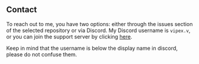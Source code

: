 
## Contact

To reach out to me, you have two options: either through the issues section of the selected repository or via Discord. My Discord username is `vipex.v`, or you can join the support server by clicking [here](https://discord.gg/TX5qWWk7Wq).

Keep in mind that the username is below the display name in discord, please do not confuse them.

